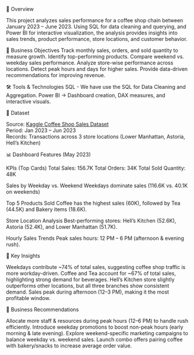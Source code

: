 📖 Overview

This project analyzes sales performance for a coffee shop chain between January 2023 – June 2023. Using SQL for data cleaning and querying, and Power BI for interactive visualization, the analysis provides insights into sales trends, product performance, store locations, and customer behavior.

🎯 Business Objectives
Track monthly sales, orders, and sold quantity to measure growth.
Identify top-performing products.
Compare weekend vs. weekday sales performance.
Analyze store-wise performance across locations.
Detect peak hours and days for higher sales.
Provide data-driven recommendations for improving revenue.

🛠️ Tools & Technologies
SQL - We have use the SQL for Data Cleaning and Aggregation.
Power BI → Dashboard creation, DAX measures, and interactive visuals.

📑 Dataset  

Source: [Kaggle Coffee Shop Sales Dataset](https://www.kaggle.com/)  
Period: Jan 2023 – Jun 2023  
Records: Transactions across 3 store locations (Lower Manhattan, Astoria, Hell’s Kitchen)  

📊 Dashboard Features (May 2023)

KPIs (Top Cards)
Total Sales: 156.7K
Total Orders: 34K
Total Sold Quantity: 48K

Sales by Weekday vs. Weekend
Weekdays dominate sales (116.6K vs. 40.1K on weekends)

Top 5 Products Sold
Coffee has the highest sales (60K), followed by Tea (44.5K) and Bakery items (18.6K).

Store Location Analysis
Best-performing stores: Hell’s Kitchen (52.6K), Astoria (52.4K), and Lower Manhattan (51.7K).

Hourly Sales Trends
Peak sales hours: 12 PM – 6 PM (afternoon & evening rush).

🔎 Key Insights

Weekdays contribute ~74% of total sales, suggesting coffee shop traffic is more workday-driven.
Coffee and Tea account for ~67% of total sales, highlighting strong demand for beverages.
Hell’s Kitchen store slightly outperforms other locations, but all three branches show consistent demand.
Sales peak during afternoon (12–3 PM), making it the most profitable window.

🚀 Business Recommendations

Allocate more staff & resources during peak hours (12–6 PM) to handle rush efficiently.
Introduce weekday promotions to boost non-peak hours (early morning & late evening).
Explore weekend-specific marketing campaigns to balance weekday vs. weekend sales.
Launch combo offers pairing coffee with bakery/snacks to increase average order value.


